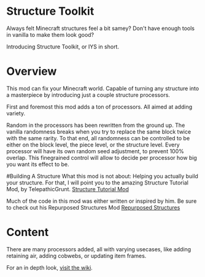 # Structure Toolkit
Always felt Minecraft structures feel a bit samey? Don't have enough tools in vanilla to make them look good?

Introducing Structure Toolkit, or IYS in short.

# Overview
This mod can fix your Minecraft world. Capable of turning any structure into a masterpiece by introducing just a couple structure processors.

First and foremost this mod adds a ton of processors. All aimed at adding variety.

Random in the processors has been rewritten from the ground up. The vanilla randomness breaks when you try to replace the same block twice with the same rarity.
To that end, all randomness can be controlled to be either on the block level, the piece level, or the structure level.
Every processor will have its own random seed adjustment, to prevent 100% overlap.
This finegrained control will allow to decide per processor how big you want its effect to be.

#Building A Structure
What this mod is not about: Helping you actually build your structure. For that, I will point you to the amazing Structure Tutorial Mod, by TelepathicGrunt.
[Structure Tutorial Mod](https://github.com/TelepathicGrunt/StructureTutorialMod)

Much of the code in this mod was either written or inspired by him. Be sure to check out his Repurposed Structures Mod
[Repurposed Structures](https://www.curseforge.com/minecraft/mc-mods/repurposed-structures)

# Content
There are many processors added, all with varying usecases, like adding retaining air, adding cobwebs, or updating item frames.

For an in depth look, [visit the wiki](https://github.com/Patrigan/StructureToolkit/wiki).